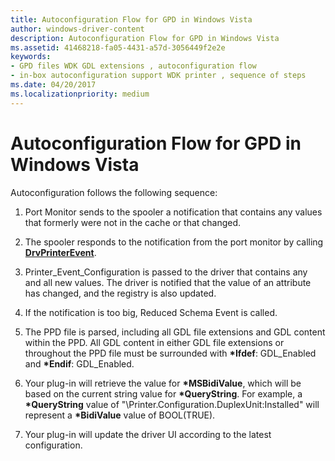 ```yaml
---
title: Autoconfiguration Flow for GPD in Windows Vista
author: windows-driver-content
description: Autoconfiguration Flow for GPD in Windows Vista
ms.assetid: 41468218-fa05-4431-a57d-3056449f2e2e
keywords:
- GPD files WDK GDL extensions , autoconfiguration flow
- in-box autoconfiguration support WDK printer , sequence of steps
ms.date: 04/20/2017
ms.localizationpriority: medium
---
```


# Autoconfiguration Flow for GPD in Windows Vista


Autoconfiguration follows the following sequence:

1.  Port Monitor sends to the spooler a notification that contains any values that formerly were not in the cache or that changed.

2.  The spooler responds to the notification from the port monitor by calling [**DrvPrinterEvent**](https://msdn.microsoft.com/library/windows/hardware/ff548564).

3.  Printer\_Event\_Configuration is passed to the driver that contains any and all new values. The driver is notified that the value of an attribute has changed, and the registry is also updated.

4.  If the notification is too big, Reduced Schema Event is called.

5.  The PPD file is parsed, including all GDL file extensions and GDL content within the PPD. All GDL content in either GDL file extensions or throughout the PPD file must be surrounded with **\*Ifdef**: GDL\_Enabled and **\*Endif**: GDL\_Enabled.

6.  Your plug-in will retrieve the value for **\*MSBidiValue**, which will be based on the current string value for **\*QueryString**. For example, a **\*QueryString** value of "\\Printer.Configuration.DuplexUnit:Installed" will represent a **\*BidiValue** value of BOOL(TRUE).

7.  Your plug-in will update the driver UI according to the latest configuration.

 

 




